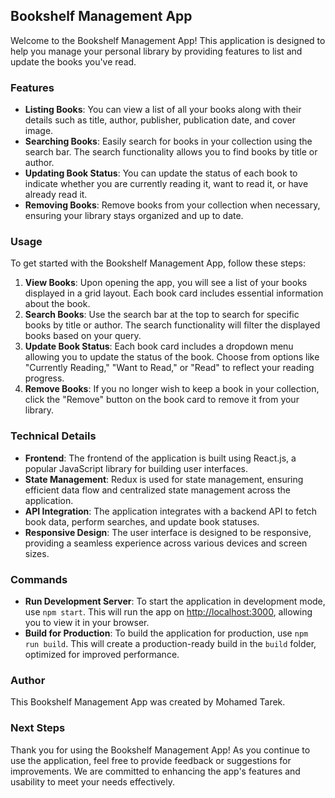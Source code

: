 ## Bookshelf Management App

Welcome to the Bookshelf Management App! This application is designed to help you manage your personal library by providing features to list and update the books you've read.

### Features

- **Listing Books**: You can view a list of all your books along with their details such as title, author, publisher, publication date, and cover image.
- **Searching Books**: Easily search for books in your collection using the search bar. The search functionality allows you to find books by title or author.
- **Updating Book Status**: You can update the status of each book to indicate whether you are currently reading it, want to read it, or have already read it.
- **Removing Books**: Remove books from your collection when necessary, ensuring your library stays organized and up to date.

### Usage

To get started with the Bookshelf Management App, follow these steps:

1. **View Books**: Upon opening the app, you will see a list of your books displayed in a grid layout. Each book card includes essential information about the book.
2. **Search Books**: Use the search bar at the top to search for specific books by title or author. The search functionality will filter the displayed books based on your query.
3. **Update Book Status**: Each book card includes a dropdown menu allowing you to update the status of the book. Choose from options like "Currently Reading," "Want to Read," or "Read" to reflect your reading progress.
4. **Remove Books**: If you no longer wish to keep a book in your collection, click the "Remove" button on the book card to remove it from your library.

### Technical Details

- **Frontend**: The frontend of the application is built using React.js, a popular JavaScript library for building user interfaces.
- **State Management**: Redux is used for state management, ensuring efficient data flow and centralized state management across the application.
- **API Integration**: The application integrates with a backend API to fetch book data, perform searches, and update book statuses.
- **Responsive Design**: The user interface is designed to be responsive, providing a seamless experience across various devices and screen sizes.

### Commands

- **Run Development Server**: To start the application in development mode, use `npm start`. This will run the app on [http://localhost:3000](http://localhost:3000), allowing you to view it in your browser.
- **Build for Production**: To build the application for production, use `npm run build`. This will create a production-ready build in the `build` folder, optimized for improved performance.

### Author

This Bookshelf Management App was created by Mohamed Tarek.

### Next Steps

Thank you for using the Bookshelf Management App! As you continue to use the application, feel free to provide feedback or suggestions for improvements. We are committed to enhancing the app's features and usability to meet your needs effectively.
